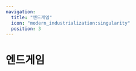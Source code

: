 ```yaml
---
navigation:
  title: "엔드게임"
  icon: "modern_industrialization:singularity"
  position: 3
---
```


# 엔드게임

<SubPages />